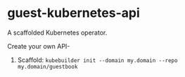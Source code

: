 # guest-kubernetes-api

A scaffolded Kubernetes operator.

Create your own API-
1. Scaffold: `kubebuilder init --domain my.domain --repo my.domain/guestbook`
